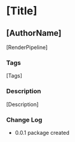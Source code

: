 ﻿# [Title]
## [AuthorName]
[RenderPipeline]

### Tags
[Tags]

### Description
[Description]

### Change Log
- 0.0.1 package created
